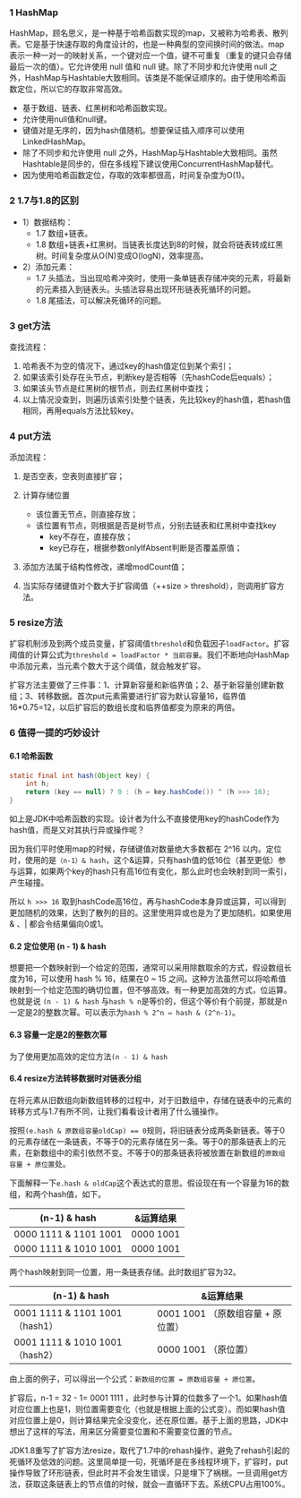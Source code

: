 ### 1 HashMap
HashMap，顾名思义，是一种基于哈希函数实现的map，又被称为哈希表、散列表。它是基于快速存取的角度设计的，也是一种典型的空间换时间的做法。map表示一种一对一的映射关系，一个键对应一个值，键不可重复（重复的键只会存储最后一次的值）。它允许使用 null 值和 null 键。除了不同步和允许使用 null 之外，HashMap与Hashtable大致相同。该类是不能保证顺序的。由于使用哈希函数定位，所以它的存取非常高效。

- 基于数组、链表、红黑树和哈希函数实现。
- 允许使用null值和null键。
- 键值对是无序的，因为hash值随机。想要保证插入顺序可以使用LinkedHashMap。
- 除了不同步和允许使用 null 之外，HashMap与Hashtable大致相同。虽然Hashtable是同步的，但在多线程下建议使用ConcurrentHashMap替代。
- 因为使用哈希函数定位，存取的效率都很高，时间复杂度为O(1)。



### 2 1.7与1.8的区别
- 1）数据结构：
	+ 1.7 数组+链表。
	+ 1.8 数组+链表+红黑树。当链表长度达到8的时候，就会将链表转成红黑树。时间复杂度从O(N)变成O(logN)，效率提高。
- 2）添加元素：
	+ 1.7 头插法，当出现哈希冲突时，使用一条单链表存储冲突的元素，将最新的元素插入到链表头。头插法容易出现环形链表死循环的问题。
	+ 1.8 尾插法，可以解决死循环的问题。

### 3 get方法

查找流程：

1. 哈希表不为空的情况下，通过key的hash值定位到某个索引；
2. 如果该索引处存在头节点，判断key是否相等（先hashCode后equals）；
3. 如果该头节点是红黑树的根节点，则去红黑树中查找；
4. 以上情况没查到，则遍历该索引处整个链表，先比较key的hash值，若hash值相同，再用equals方法比较key。



### 4 put方法

添加流程：

1. 是否空表，空表则直接扩容；
2. 计算存储位置
   - 该位置无节点，则直接存放；
   - 该位置有节点，则根据是否是树节点，分别去链表和红黑树中查找key
     - key不存在，直接存放；
     - key已存在，根据参数onlyIfAbsent判断是否覆盖原值；

4. 添加方法属于结构性修改，递增modCount值；
5. 当实际存储键值对个数大于扩容阈值（++size > threshold），则调用扩容方法。



### 5 resize方法

扩容机制涉及到两个成员变量，扩容阈值`threshold`和负载因子`loadFactor`。扩容阈值的计算公式为`threshold = loadFactor * 当前容量`。我们不断地向HashMap中添加元素，当元素个数大于这个阈值，就会触发扩容。



扩容方法主要做了三件事：1、计算新容量和新临界值；2、基于新容量创建新数组；3、转移数据。首次put元素需要进行扩容为默认容量16，临界值16*0.75=12，以后扩容后的数组长度和临界值都变为原来的两倍。



### 6 值得一提的巧妙设计

#### 6.1 哈希函数

```java
static final int hash(Object key) {
    int h;
    return (key == null) ? 0 : (h = key.hashCode()) ^ (h >>> 16);
}
```

如上是JDK中哈希函数的实现。设计者为什么不直接使用key的hashCode作为hash值，而是又对其执行异或操作呢？

因为我们平时使用map的时候，存储键值对数量绝大多数都在 2^16 以内。定位时，使用的是`（n-1）& hash`，这个&运算，只有hash值的低16位（甚至更低）参与运算，如果两个key的hash只有高16位有变化，那么此时也会映射到同一索引，产生碰撞。

所以 `h >>> 16` 取到hashCode高16位，再与hashCode本身异或运算，可以得到更加随机的效果，达到了散列的目的。这里使用异或也是为了更加随机，如果使用 & 、| 都会令结果偏向0或1。



#### 6.2 定位使用 (n - 1) & hash

想要把一个数映射到一个给定的范围，通常可以采用除数取余的方式，假设数组长度为16，可以使用 hash % 16，结果在0 ~ 15 之间。这种方法虽然可以将哈希值映射到一个给定范围的确切位置，但不够高效。有一种更加高效的方式，位运算。也就是说 `(n - 1) & hash` 与`hash % n`是等价的，但这个等价有个前提，那就是n一定是2的整数次幂。可以表示为`hash % 2^n ⇔ hash & (2^n-1)`。



#### 6.3 容量一定是2的整数次幂

为了使用更加高效的定位方法`(n - 1) & hash`



#### 6.4 resize方法转移数据时对链表分组

在将元素从旧数组向新数组转移的过程中，对于旧数组中，存储在链表中的元素的转移方式与1.7有所不同，让我们看看设计者用了什么骚操作。

按照`(e.hash & 原数组容量oldCap) == 0`规则，将旧链表分成两条新链表。等于0的元素存储在一条链表，不等于0的元素存储在另一条。等于0的那条链表上的元素，在新数组中的索引依然不变。不等于0的那条链表将被放置在新数组的`原数组容量 + 原位置`处。

下面解释一下`e.hash & oldCap`这个表达式的意思。假设现在有一个容量为16的数组，和两个hash值，如下。

| (n-1) & hash          | &运算结果 |
| --------------------- | --------- |
| 0000 1111 & 1101 1001 | 0000 1001 |
| 0000 1111 & 1010 1001 | 0000 1001 |

两个hash映射到同一位置，用一条链表存储。此时数组扩容为32。

| (n-1) & hash                   | &运算结果                         |
| ------------------------------ | --------------------------------- |
| 0001 1111 & 1101 1001（hash1） | 0001 1001 （原数组容量 + 原位置） |
| 0001 1111 & 1010 1001（hash2） | 0000 1001 （原位置）              |

由上面的例子，可以得出一个公式：`新数组的位置 = 原数组容量 + 原位置`。

扩容后，n-1 = 32 - 1= 0001 1111 ，此时参与计算的位数多了一个1。如果hash值对应位置上也是1，则位置需要变化（也就是根据上面的公式变）。而如果hash值对应位置上是0，则计算结果完全没变化，还在原位置。基于上面的思路，JDK中想出了这样的写法，用来区分需要变位置和不需要变位置的节点。

JDK1.8重写了扩容方法resize，取代了1.7中的rehash操作，避免了rehash引起的死循环及低效的问题。这里简单提一句，死循环是在多线程环境下，扩容时，put操作导致了环形链表，但此时并不会发生错误，只是埋下了祸根。一旦调用get方法，获取这条链表上的节点值的时候，就会一直循环下去。系统CPU占用100%。